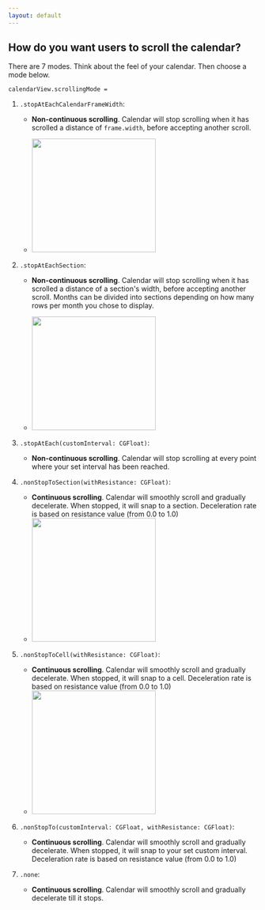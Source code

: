 ```yaml
---
layout: default
---
```


## How do you want users to scroll the calendar?

There are 7 modes. Think about the feel of your calendar. Then choose a mode below.

`calendarView.scrollingMode = `

1. `.stopAtEachCalendarFrameWidth`:
   * **Non-continuous scrolling**. Calendar will stop scrolling when it has scrolled a distance of `frame.width`, before accepting another scroll.

   * <img src="https://cloud.githubusercontent.com/assets/2439146/19060490/904238a4-899d-11e6-8c11-36a9fa0991cd.gif" width="250" height="230">



2. `.stopAtEachSection`:
   * **Non-continuous scrolling**. Calendar will stop scrolling when it has scrolled a distance of a section's width, before accepting another scroll. Months can be divided into sections depending on how many rows per month you chose to display.

   * <img src="https://cloud.githubusercontent.com/assets/2439146/19060730/6ab850bc-899f-11e6-84ad-221839041371.gif" width="250" height="230">


3. `.stopAtEach(customInterval: CGFloat)`:
   * **Non-continuous scrolling**. Calendar will stop scrolling at every point where your set interval has been reached.

4. `.nonStopToSection(withResistance: CGFloat)`:
    * **Continuous scrolling**. Calendar will smoothly scroll and gradually decelerate. When stopped, it will snap to a section. Deceleration rate is based on resistance value (from 0.0 to 1.0)
    * <img src="https://cloud.githubusercontent.com/assets/2439146/19061814/a07fc3d4-89a8-11e6-83b1-d80759fa9404.gif" width="250" height="250">

5. `.nonStopToCell(withResistance: CGFloat)`:
    * **Continuous scrolling**. Calendar will smoothly scroll and gradually decelerate. When stopped, it will snap to a cell. Deceleration rate is based on resistance value (from 0.0 to 1.0)
    * <img src="https://cloud.githubusercontent.com/assets/2439146/19090866/2a799056-8a35-11e6-80a2-7d8c8a4e4cc4.gif" width="250" height="250">

6. `.nonStopTo(customInterval: CGFloat, withResistance: CGFloat)`:
    * **Continuous scrolling**. Calendar will smoothly scroll and gradually decelerate. When stopped, it will snap to your set custom interval. Deceleration rate is based on resistance value (from 0.0 to 1.0)

7. `.none`:
   * **Continuous scrolling**. Calendar will smoothly scroll and gradually decelerate till it stops.
